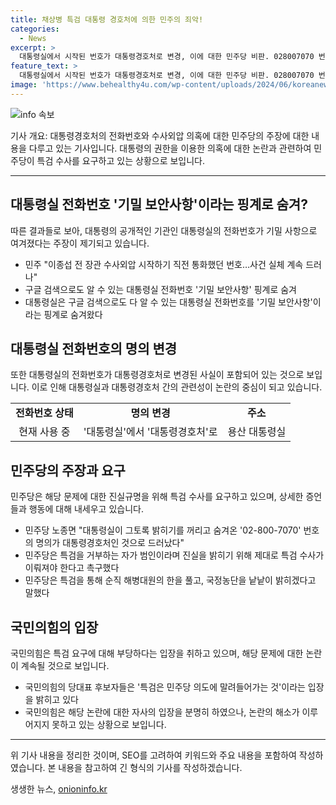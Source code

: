 ```yaml
---
title: 채상병 특검 대통령 경호처에 의한 민주의 죄악!
categories:
  - News
excerpt: >
  대통령실에서 시작된 번호가 대통령경호처로 변경, 이에 대한 민주당 비판. 028007070 번호는 수사외압 사건의 핵심 연락처로 지목되며, 해당 번호는 대통령경호처로 확인됨. 이전 국방부 장관 이종섭과의 통화 등으로 사건의 실체가 계속 드러나고 있음. 이에 대한 노종면 원내대변인의 발언과 함께, 특검 수사를 요구하는 내용과 국민의힘 후보자들의 발언에 대한 비판도 함께 이어졌음.민주당은 특검을 통해 정확한 수사를 촉구하고, 국정농단의 진실을 밝힐 것을 선언했다.
feature_text: >
  대통령실에서 시작된 번호가 대통령경호처로 변경, 이에 대한 민주당 비판. 028007070 번호는 수사외압 사건의 핵심 연락처로 지목되며, 해당 번호는 대통령경호처로 확인됨. 이전 국방부 장관 이종섭과의 통화 등으로 사건의 실체가 계속 드러나고 있음. 이에 대한 노종면 원내대변인의 발언과 함께, 특검 수사를 요구하는 내용과 국민의힘 후보자들의 발언에 대한 비판도 함께 이어졌음.민주당은 특검을 통해 정확한 수사를 촉구하고, 국정농단의 진실을 밝힐 것을 선언했다.
image: 'https://www.behealthy4u.com/wp-content/uploads/2024/06/koreanews.jpg'
---
```


<p><img src="https://www.behealthy4u.com/wp-content/uploads/2024/06/koreanews.jpg" alt="info 속보" /></p>

<p>기사 개요: 대통령경호처의 전화번호와 수사외압 의혹에 대한 민주당의 주장에 대한 내용을 다루고 있는 기사입니다. 대통령의 권한을 이용한 의혹에 대한 논란과 관련하여 민주당이 특검 수사를 요구하고 있는 상황으로 보입니다.</p>

<hr />

<h2 data-ke-size="size26">대통령실 전화번호 '기밀 보안사항'이라는 핑계로 숨겨?</h2>

<p data-ke-size="size16">따른 결과들로 보아, 대통령의 공개적인 기관인 대통령실의 전화번호가 기밀 사항으로 여겨졌다는 주장이 제기되고 있습니다.</p>

<ul>
  <li>민주 "이종섭 전 장관 수사외압 시작하기 직전 통화했던 번호…사건 실체 계속 드러나"</li>
  <li>구글 검색으로도 알 수 있는 대통령실 전화번호 '기밀 보안사항' 핑계로 숨겨</li>
  <li>대통령실은 구글 검색으로도 다 알 수 있는 대통령실 전화번호를 '기밀 보안사항'이라는 핑계로 숨겨왔다</li>
</ul>

<h2 data-ke-size="size26">대통령실 전화번호의 명의 변경</h2>

<p data-ke-size="size16">또한 대통령실의 전화번호가 대통령경호처로 변경된 사실이 포함되어 있는 것으로 보입니다. 이로 인해 대통령실과 대통령경호처 간의 관련성이 논란의 중심이 되고 있습니다.</p>

<table>
  <tr>
    <td style="text-align: center; height: 17px;"><b>전화번호 상태</b></td>
    <td style="text-align: center; height: 17px;"><b>명의 변경</b></td>
    <td style="text-align: center; height: 17px;"><b>주소</b></td>
  </tr>
  <tr>
    <td style="text-align: center; height: 17px;">현재 사용 중</td>
    <td style="text-align: center; height: 17px;">'대통령실'에서 '대통령경호처'로</td>
    <td style="text-align: center; height: 17px;">용산 대통령실</td>
  </tr>
</table>

<h2 data-ke-size="size26">민주당의 주장과 요구</h2>

<p data-ke-size="size16">민주당은 해당 문제에 대한 진실규명을 위해 특검 수사를 요구하고 있으며, 상세한 증언들과 행동에 대해 내세우고 있습니다.</p>

<ul>
  <li>민주당 노종면 "대통령실이 그토록 밝히기를 꺼리고 숨겨온 '02-800-7070' 번호의 명의가 대통령경호처인 것으로 드러났다"</li>
  <li>민주당은 특검을 거부하는 자가 범인이라며 진실을 밝히기 위해 제대로 특검 수사가 이뤄져야 한다고 촉구했다</li>
  <li>민주당은 특검을 통해 순직 해병대원의 한을 풀고, 국정농단을 낱낱이 밝히겠다고 말했다</li>
</ul>

<h2 data-ke-size="size26">국민의힘의 입장</h2>

<p data-ke-size="size16">국민의힘은 특검 요구에 대해 부당하다는 입장을 취하고 있으며, 해당 문제에 대한 논란이 계속될 것으로 보입니다.</p>

<ul>
  <li>국민의힘의 당대표 후보자들은 '특검은 민주당 의도에 말려들어가는 것'이라는 입장을 밝히고 있다</li>
  <li>국민의힘은 해당 논란에 대한 자사의 입장을 분명히 하였으나, 논란의 해소가 이루어지지 못하고 있는 상황으로 보입니다.</li>
</ul>

<hr />

<p>위 기사 내용을 정리한 것이며, SEO를 고려하여 키워드와 주요 내용을 포함하여 작성하였습니다. 본 내용을 참고하여 긴 형식의 기사를 작성하겠습니다.</p>
생생한 뉴스, <a href="https://onioninfo.kr" rel="dofollow">onioninfo.kr</a>


